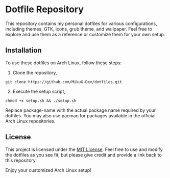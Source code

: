 # Dotfile Repository

This repository contains my personal dotfiles for various configurations, including themes, GTK, icons, grub theme, and wallpaper. Feel free to explore and use them as a reference or customize them for your own setup.

## Installation

To use these dotfiles on Arch Linux, follow these steps:

1. Clone the repository,
```
git clone https://github.com/MikuX-Dev/dotfiles.git
```

2. Execute the setup script,
```
chmod +x setup.sh && ./setup.sh
```
Replace package-name with the actual package name required by your dotfiles. You may also use pacman for packages available in the official Arch Linux repositories.

## License

This project is licensed under the [MIT License](https://github.com/MikuX-Dev/dotfiles/blob/master/LICENSE). Feel free to use and modify the dotfiles as you see fit, but please give credit and provide a link back to this repository.

Enjoy your customized Arch Linux setup!
